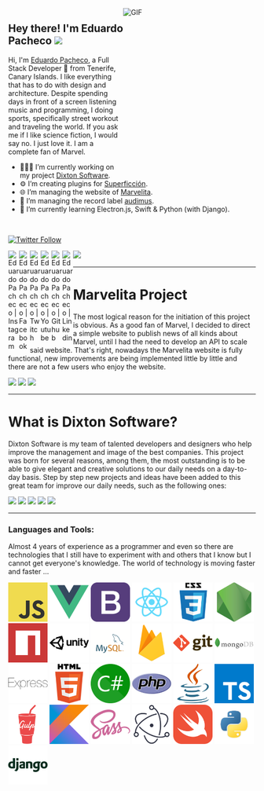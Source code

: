 <img align="right" alt="GIF" src="https://eduupacheco.github.io/assets/img/profile-img.jpg" width="270" height="330" />

## Hey there! I'm Eduardo Pacheco <img src="https://media.giphy.com/media/hvRJCLFzcasrR4ia7z/giphy.gif" width="25px">

Hi, I'm [Eduardo Pacheco](https://eduupacheco.github.io/), a Full Stack Developer 🚀 from Tenerife, Canary Islands. I like everything that has to do with design and architecture. Despite spending days in front of a screen listening music and programming, I doing sports, specifically street workout and traveling the world. If you ask me if I like science fiction, I would say no. I just love it. I am a complete fan of Marvel.

- 👨🏽‍💻 I’m currently working on my project [Dixton Software](http://dixton-software.firebaseapp.com).
- ⚙ I’m creating plugins for [Superficción](https://super-ficcion.com).
- 🌐 I’m managing the website of [Marvelita](http://marvelita.es).
- 💽 I’m managing the record label [audimus](https://www.youtube.com/channel/UCmMdvNTL3siUGtylCDccdYQ).
- 🌱 I’m currently learning Electron.js, Swift & Python (with Django).

<br>

<a href="https://twitter.com/eduupacheco_"><img alt="Twitter Follow" src="https://img.shields.io/twitter/follow/eduupacheco_?style=for-the-badge&color=09f&labelColor=black&logo=twitter&label=@eduupacheco_"></a>

<a href="https://www.instagram.com/eduupacheco_/">
  <img align="left" alt="Eduardo Pacheco | Instagram" width="22px" src="https://cdn.jsdelivr.net/npm/simple-icons@v3/icons/instagram.svg" />
</a>
<a href="https://www.facebook.com/eduardopachecoexposito/">
  <img align="left" alt="Eduardo Pacheco | Facebook" width="22px" src="https://cdn.jsdelivr.net/npm/simple-icons@v3/icons/facebook.svg" />
</a>
<a href="https://www.twitch.tv/eduupacheco">
  <img align="left" alt="Eduardo Pacheco | Twitch" width="22px" src="https://cdn.jsdelivr.net/npm/simple-icons@v3/icons/twitch.svg" />
</a>
<a href="https://www.youtube.com/channel/UCviRZH-O13e0YJRxQWfOy6g?view_as=subscriber">
  <img align="left" alt="Eduardo Pacheco | Youtube" width="22px" src="https://cdn.jsdelivr.net/npm/simple-icons@v3/icons/youtube.svg" />
</a>
<a href="https://github.com/eduupacheco">
  <img align="left" alt="Eduardo Pacheco | Github" width="22px" src="https://cdn.jsdelivr.net/npm/simple-icons@v3/icons/github.svg" />
</a>
<a href="https://www.linkedin.com/in/eduupacheco/">
  <img align="left" alt="Eduardo Pacheco | Linkedin" width="22px" src="https://cdn.jsdelivr.net/npm/simple-icons@v3/icons/linkedin.svg" />
</a>

![](https://visitor-badge.glitch.me/badge?page_id=eduupacheco)

 ---
  
# Marvelita Project

The most logical reason for the initiation of this project is obvious. As a good fan of Marvel, I decided to direct a simple website to publish news of all kinds about Marvel, until I had the need to develop an API to scale said website. That's right, nowadays the Marvelita website is fully functional, new improvements are being implemented little by little and there are not a few users who enjoy the website.

<a href="http://www.marvelita.es"><code><img height="160" src="https://eduupacheco.github.io/assets/img/webs/marvelita.png"></code></a>
<a href="http://api.marvelita.es"><code><img height="160" src="https://eduupacheco.github.io/assets/img/apis/marvelitaapi.png"></code></a>
<a href="http://avengersmemory.marvelita.es"><code><img height="160" src="https://eduupacheco.github.io/assets/img/games/avengersmemory.png"></code></a>

  ---

# What is Dixton Software?

Dixton Software is my team of talented developers and designers who help improve the management and image of the best companies. This project was born for several reasons, among them, the most outstanding is to be able to give elegant and creative solutions to our daily needs on a day-to-day basis. Step by step new projects and ideas have been added to this great team for improve our daily needs, such as the following ones:

<a href="http://dixton-software.firebaseapp.com"><code><img height="160" src="https://eduupacheco.github.io/assets/img/webs/dixtonsoftware.png"></code></a>
<a href="http://k0manda.herokuapp.com"><code><img height="160" src="https://eduupacheco.github.io/assets/img/apps/komanda.png"></code></a>
<a href="http://justime.herokuapp.com"><code><img height="160" src="https://eduupacheco.github.io/assets/img/apps/justime.png"></code></a>
<a href="http://hourfy.herokuapp.com"><code><img height="160" src="https://eduupacheco.github.io/assets/img/apps/hourfy.png"></code></a>
<a href="http://pinglit.herokuapp.com"><code><img height="160" src="https://eduupacheco.github.io/assets/img/apps/pinglit.png"></code></a>

  ---

### Languages and Tools:

Almost 4 years of experience as a programmer and even so there are technologies that I still have to experiment with and others that I know but I cannot get everyone's knowledge. The world of technology is moving faster and faster ...

<code><img height="80" src="https://raw.githubusercontent.com/github/explore/80688e429a7d4ef2fca1e82350fe8e3517d3494d/topics/javascript/javascript.png"></code>
<code><img height="80" src="https://raw.githubusercontent.com/github/explore/80688e429a7d4ef2fca1e82350fe8e3517d3494d/topics/vue/vue.png"></code>
<code><img height="80" src="https://raw.githubusercontent.com/github/explore/80688e429a7d4ef2fca1e82350fe8e3517d3494d/topics/bootstrap/bootstrap.png"></code>
<code><img height="80" src="https://raw.githubusercontent.com/github/explore/80688e429a7d4ef2fca1e82350fe8e3517d3494d/topics/react/react.png"></code>
<code><img height="80" src="https://raw.githubusercontent.com/github/explore/80688e429a7d4ef2fca1e82350fe8e3517d3494d/topics/css/css.png"></code>
<code><img height="80" src="https://raw.githubusercontent.com/github/explore/80688e429a7d4ef2fca1e82350fe8e3517d3494d/topics/nodejs/nodejs.png"></code>
<code><img height="80" src="https://raw.githubusercontent.com/github/explore/80688e429a7d4ef2fca1e82350fe8e3517d3494d/topics/npm/npm.png"></code>
<code><img height="80" src="https://raw.githubusercontent.com/github/explore/80688e429a7d4ef2fca1e82350fe8e3517d3494d/topics/unity/unity.png"></code>
<code><img height="80" src="https://raw.githubusercontent.com/github/explore/80688e429a7d4ef2fca1e82350fe8e3517d3494d/topics/mysql/mysql.png"></code>
<code><img height="80" src="https://raw.githubusercontent.com/github/explore/80688e429a7d4ef2fca1e82350fe8e3517d3494d/topics/firebase/firebase.png"></code>
<code><img height="80" src="https://raw.githubusercontent.com/github/explore/80688e429a7d4ef2fca1e82350fe8e3517d3494d/topics/git/git.png"></code>
<code><img height="80" src="https://raw.githubusercontent.com/github/explore/80688e429a7d4ef2fca1e82350fe8e3517d3494d/topics/mongodb/mongodb.png"></code>
<code><img height="80" src="https://raw.githubusercontent.com/github/explore/80688e429a7d4ef2fca1e82350fe8e3517d3494d/topics/express/express.png"></code>
<code><img height="80" src="https://raw.githubusercontent.com/github/explore/80688e429a7d4ef2fca1e82350fe8e3517d3494d/topics/html/html.png"></code>
<code><img height="80" src="https://raw.githubusercontent.com/github/explore/80688e429a7d4ef2fca1e82350fe8e3517d3494d/topics/csharp/csharp.png"></code>
<code><img height="80" src="https://raw.githubusercontent.com/github/explore/80688e429a7d4ef2fca1e82350fe8e3517d3494d/topics/php/php.png"></code>
<code><img height="80" src="https://raw.githubusercontent.com/github/explore/80688e429a7d4ef2fca1e82350fe8e3517d3494d/topics/java/java.png"></code>
<code><img height="80" src="https://raw.githubusercontent.com/github/explore/80688e429a7d4ef2fca1e82350fe8e3517d3494d/topics/typescript/typescript.png"></code>
<code><img height="80" src="https://raw.githubusercontent.com/github/explore/80688e429a7d4ef2fca1e82350fe8e3517d3494d/topics/gulp/gulp.png"></code>
<code><img height="80" src="https://raw.githubusercontent.com/github/explore/80688e429a7d4ef2fca1e82350fe8e3517d3494d/topics/kotlin/kotlin.png"></code>
<code><img height="80" src="https://raw.githubusercontent.com/github/explore/80688e429a7d4ef2fca1e82350fe8e3517d3494d/topics/sass/sass.png"></code>
<code><img height="80" src="https://raw.githubusercontent.com/github/explore/80688e429a7d4ef2fca1e82350fe8e3517d3494d/topics/electron/electron.png"></code>
<code><img height="80" src="https://raw.githubusercontent.com/github/explore/80688e429a7d4ef2fca1e82350fe8e3517d3494d/topics/swift/swift.png"></code>
<code><img height="80" src="https://raw.githubusercontent.com/github/explore/80688e429a7d4ef2fca1e82350fe8e3517d3494d/topics/python/python.png"></code>
<code><img height="80" src="https://raw.githubusercontent.com/github/explore/80688e429a7d4ef2fca1e82350fe8e3517d3494d/topics/django/django.png"></code>
